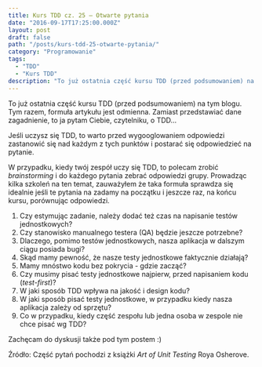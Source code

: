 ```yaml
---
title: Kurs TDD cz. 25 — Otwarte pytania
date: "2016-09-17T17:25:00.000Z"
layout: post
draft: false
path: "/posts/kurs-tdd-25-otwarte-pytania/"
category: "Programowanie"
tags:
  - "TDD"
  - "Kurs TDD"
description: "To już ostatnia część kursu TDD (przed podsumowaniem) na tym blogu. Tym razem, formuła artykułu jest odmienna. Zamiast przedstawiać dane zagadnienie, to ja pytam Ciebie, czytelniku, o TDD... Jeśli uczysz się TDD, to warto przed wygooglowaniem odpowiedzi zastanowić się nad każdym z tych punktów i postarać się odpowiedzieć na pytanie. W przypadku, kiedy twój zespół uczy się TDD, to polecam zrobić brainstorming i do każdego pytania zebrać odpowiedzi grupy. Prowadząc kilka szkoleń na ten temat, zauważyłem że taka formuła sprawdza się idealnie jeśli te pytania na zadamy na początku i jeszcze raz, na końcu kursu, porównując odpowiedzi."
---
```


To już ostatnia część kursu TDD (przed podsumowaniem) na tym blogu. Tym razem, formuła artykułu jest odmienna. Zamiast przedstawiać dane zagadnienie, to ja pytam Ciebie, czytelniku, o TDD...

Jeśli uczysz się TDD, to warto przed wygooglowaniem odpowiedzi zastanowić się nad każdym z tych punktów i postarać się odpowiedzieć na pytanie.

W przypadku, kiedy twój zespół uczy się TDD, to polecam zrobić _brainstorming_ i do każdego pytania zebrać odpowiedzi grupy. Prowadząc kilka szkoleń na ten temat, zauważyłem że taka formuła sprawdza się idealnie jeśli te pytania na zadamy na początku i jeszcze raz, na końcu kursu, porównując odpowiedzi.

1. Czy estymując zadanie, należy dodać też czas na napisanie testów jednostkowych?
1. Czy stanowisko manualnego testera (QA) będzie jeszcze potrzebne?
1. Dlaczego, pomimo testów jednostkowych, nasza aplikacja w dalszym ciągu posiada bugi?
1. Skąd mamy pewność, że nasze testy jednostkowe faktycznie działają?
1. Mamy mnóstwo kodu bez pokrycia - gdzie zacząć?
1. Czy musimy pisać testy jednostkowe najpierw, przed napisaniem kodu (_test-first_)?
1. W jaki sposób TDD wpływa na jakość i design kodu?
1. W jaki sposób pisać testy jednostkowe, w przypadku kiedy nasza aplikacja zależy od sprzętu?
1. Co w przypadku, kiedy część zespołu lub jedna osoba w zespole nie chce pisać wg TDD?

Zachęcam do dyskusji także pod tym postem :) 

Źródło: Część pytań pochodzi z książki _Art of Unit Testing_ Roya Osherove.